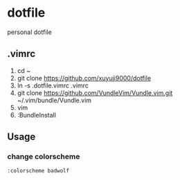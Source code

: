 # dotfile
personal dotfile

## .vimrc

1. cd ~
2. git clone https://github.com/xuyuji9000/dotfile
3. ln -s .dotfile\.vimrc .vimrc 
4. git clone https://github.com/VundleVim/Vundle.vim.git ~/.vim/bundle/Vundle.vim
5. vim
6. :BundleInstall

## Usage

### change colorscheme

```
:colorscheme badwolf
```

